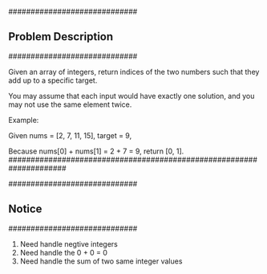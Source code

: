 #############################
## Problem Description
#############################

Given an array of integers, return indices of the two numbers such that they add up to a specific target.

You may assume that each input would have exactly one solution, and you may not use the same element twice.

Example:

Given nums = [2, 7, 11, 15], target = 9,

Because nums[0] + nums[1] = 2 + 7 = 9,
return [0, 1].
#####################################################################


#############################
## Notice
#############################
1. Need handle negtive integers
2. Need handle the 0 + 0 = 0
3. Need handle the sum of two same integer values

